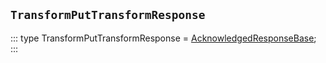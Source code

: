 ## `TransformPutTransformResponse`
:::
type TransformPutTransformResponse = [AcknowledgedResponseBase](./AcknowledgedResponseBase.md);
:::
